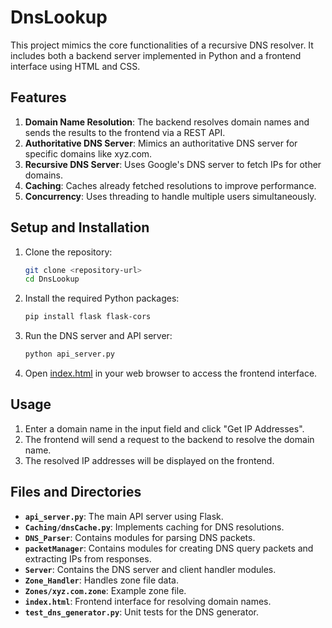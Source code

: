 # DnsLookup

This project mimics the core functionalities of a recursive DNS resolver. It includes both a backend server implemented in Python and a frontend interface using HTML and CSS.

## Features

1. **Domain Name Resolution**: The backend resolves domain names and sends the results to the frontend via a REST API.
2. **Authoritative DNS Server**: Mimics an authoritative DNS server for specific domains like xyz.com.
3. **Recursive DNS Server**: Uses Google's DNS server to fetch IPs for other domains.
4. **Caching**: Caches already fetched resolutions to improve performance.
5. **Concurrency**: Uses threading to handle multiple users simultaneously.

## Setup and Installation

1. Clone the repository:

   ```sh
   git clone <repository-url>
   cd DnsLookup
   ```

2. Install the required Python packages:

   ```sh
   pip install flask flask-cors
   ```

3. Run the DNS server and API server:

   ```sh
   python api_server.py
   ```

4. Open [index.html](http://_vscodecontentref_/16) in your web browser to access the frontend interface.

## Usage

1. Enter a domain name in the input field and click "Get IP Addresses".
2. The frontend will send a request to the backend to resolve the domain name.
3. The resolved IP addresses will be displayed on the frontend.

## Files and Directories

- **`api_server.py`**: The main API server using Flask.
- **`Caching/dnsCache.py`**: Implements caching for DNS resolutions.
- **`DNS_Parser`**: Contains modules for parsing DNS packets.
- **`packetManager`**: Contains modules for creating DNS query packets and extracting IPs from responses.
- **`Server`**: Contains the DNS server and client handler modules.
- **`Zone_Handler`**: Handles zone file data.
- **`Zones/xyz.com.zone`**: Example zone file.
- **`index.html`**: Frontend interface for resolving domain names.
- **`test_dns_generator.py`**: Unit tests for the DNS generator.
